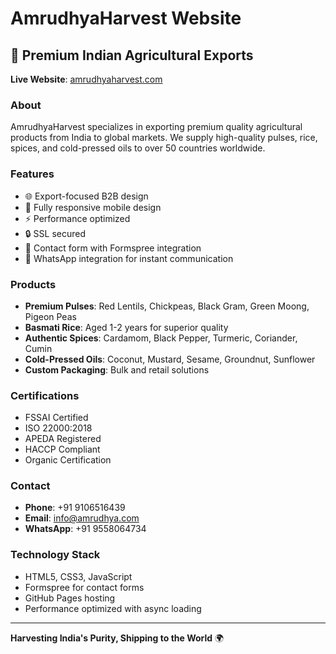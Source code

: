 # AmrudhyaHarvest Website

## 🌾 Premium Indian Agricultural Exports

**Live Website**: [amrudhyaharvest.com](https://amrudhyaharvest.com)

### About
AmrudhyaHarvest specializes in exporting premium quality agricultural products from India to global markets. We supply high-quality pulses, rice, spices, and cold-pressed oils to over 50 countries worldwide.

### Features
- 🌐 Export-focused B2B design
- 📱 Fully responsive mobile design
- ⚡ Performance optimized
- 🔒 SSL secured
- 📧 Contact form with Formspree integration
- 💬 WhatsApp integration for instant communication

### Products
- **Premium Pulses**: Red Lentils, Chickpeas, Black Gram, Green Moong, Pigeon Peas
- **Basmati Rice**: Aged 1-2 years for superior quality
- **Authentic Spices**: Cardamom, Black Pepper, Turmeric, Coriander, Cumin
- **Cold-Pressed Oils**: Coconut, Mustard, Sesame, Groundnut, Sunflower
- **Custom Packaging**: Bulk and retail solutions

### Certifications
- FSSAI Certified
- ISO 22000:2018
- APEDA Registered
- HACCP Compliant
- Organic Certification

### Contact
- **Phone**: +91 9106516439
- **Email**: info@amrudhya.com
- **WhatsApp**: +91 9558064734

### Technology Stack
- HTML5, CSS3, JavaScript
- Formspree for contact forms
- GitHub Pages hosting
- Performance optimized with async loading

---

**Harvesting India's Purity, Shipping to the World** 🌍